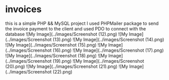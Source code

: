 # invoices
this is a simple PHP && MySQL project 
I used PHPMailer package to send the invoice payment to the client 
and used PDO to connect with the database 
![My Image](../images/Screenshot (12).png)
![My Image](../images/Screenshot (13).png)
![My Image](../images/Screenshot (14).png)
![My Image](../images/Screenshot (15).png)
![My Image](../images/Screenshot (16).png)
![My Image](../images/Screenshot (17).png)
![My Image](../images/Screenshot (18).png)
![My Image](../images/Screenshot (19).png)
![My Image](../images/Screenshot (20).png)
![My Image](../images/Screenshot (21).png)
![My Image](../images/Screenshot (22).png)
